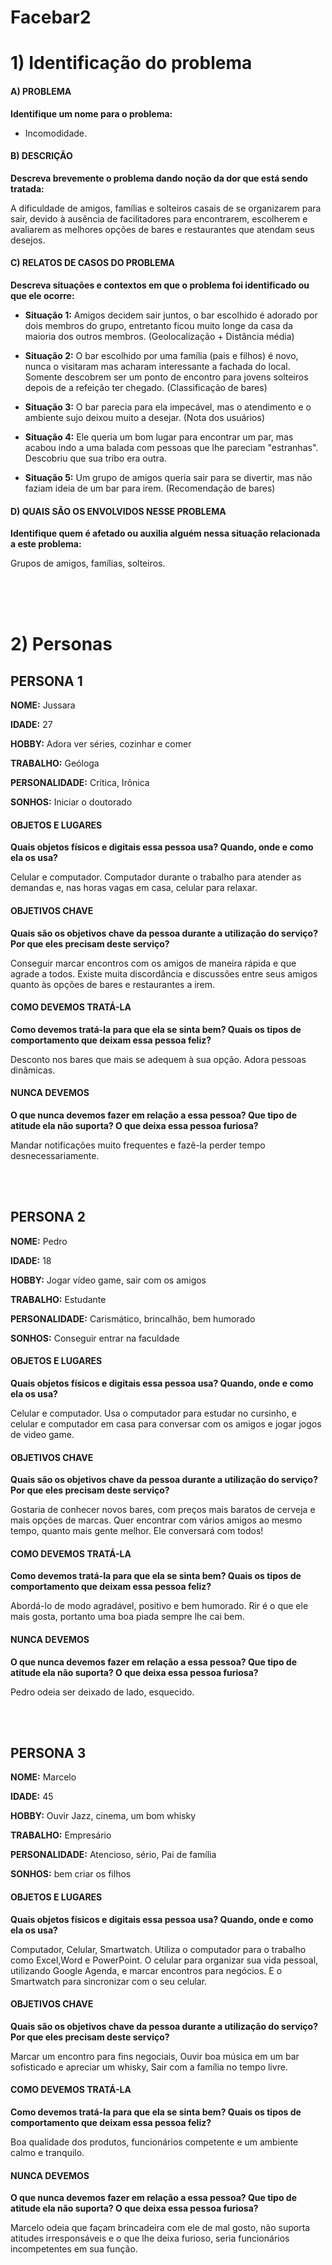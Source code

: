 # Facebar2

# 1) Identificação do problema

#### A) PROBLEMA
**Identifique um nome para o problema:**

- Incomodidade.

#### B) DESCRIÇÃO
**Descreva brevemente o problema dando noção da dor que está sendo tratada:**

A dificuldade de amigos, famílias e solteiros casais de se organizarem para sair, devido à ausência de facilitadores para encontrarem, escolherem e avaliarem as melhores opções de bares e restaurantes que atendam seus desejos.

#### C) RELATOS DE CASOS DO PROBLEMA
**Descreva situações e contextos em que o problema foi identificado ou que ele ocorre:**

+ **Situação 1:** Amigos decidem sair juntos, o bar escolhido é adorado por dois membros do grupo, entretanto ficou muito longe da casa da maioria dos outros membros. (Geolocalização + Distância média)

+ **Situação 2:** O bar escolhido por uma família (pais e filhos) é novo, nunca o visitaram mas acharam interessante a fachada do local. Somente descobrem ser um ponto de encontro para jovens solteiros depois de a refeição ter chegado. (Classificação de bares)

+ **Situação 3:** O bar parecia para ela impecável, mas o atendimento e o ambiente sujo deixou muito a desejar. (Nota dos usuários)

+ **Situação 4:** Ele queria um bom lugar para encontrar um par, mas acabou indo a uma balada com pessoas que lhe pareciam "estranhas". Descobriu que sua tribo era outra.

+ **Situação 5:** Um grupo de amigos queria sair para se divertir, mas não faziam ideia de um bar para irem. (Recomendação de bares)

#### D) QUAIS SÃO OS ENVOLVIDOS NESSE PROBLEMA
**Identifique quem é afetado ou auxilia alguém nessa situação relacionada a este problema:**

Grupos de amigos, famílias, solteiros.

<br><br><br>

# 2) Personas

## PERSONA 1

**NOME:** Jussara

**IDADE:** 27

**HOBBY:** Adora ver séries, cozinhar e comer

**TRABALHO:** Geóloga

**PERSONALIDADE:**  Crítica, Irônica

**SONHOS:** Iniciar o doutorado


#### OBJETOS E LUGARES
**Quais objetos físicos e digitais essa pessoa usa? Quando, onde e como ela os usa?**

Celular e computador. Computador durante o trabalho para atender as demandas e, nas horas vagas em casa, celular para relaxar.


#### OBJETIVOS CHAVE
**Quais são os objetivos chave da pessoa durante a utilização do serviço? Por que eles precisam deste serviço?**

Conseguir marcar encontros com os amigos de maneira rápida e que agrade a todos. Existe muita discordância e discussões entre seus amigos quanto às opções de bares e restaurantes a irem.

#### COMO DEVEMOS TRATÁ-LA
**Como devemos tratá-la para que ela se sinta bem? Quais os tipos de comportamento que deixam essa pessoa feliz?**

Desconto nos bares que mais se adequem à sua opção. Adora pessoas dinâmicas.

#### NUNCA DEVEMOS
**O que nunca devemos fazer em relação a essa pessoa? Que tipo de atitude ela não suporta? O que deixa essa pessoa furiosa?**

Mandar notificações muito frequentes e fazê-la perder tempo desnecessariamente.


<br><br>


## PERSONA 2

**NOME:** Pedro

**IDADE:** 18

**HOBBY:** Jogar vídeo game, sair com os amigos

**TRABALHO:** Estudante

**PERSONALIDADE:** Carismático, brincalhão, bem humorado

**SONHOS:** Conseguir entrar na faculdade



#### OBJETOS E LUGARES
**Quais objetos físicos e digitais essa pessoa usa? Quando, onde e como ela os usa?**

Celular e computador. Usa o computador para estudar no cursinho, e celular e computador em casa para conversar com os amigos e jogar jogos de video game.

#### OBJETIVOS CHAVE
**Quais são os objetivos chave da pessoa durante a utilização do serviço? Por que eles precisam deste serviço?**

Gostaria de conhecer novos bares, com preços mais baratos de cerveja e mais opções de marcas. Quer encontrar com vários amigos ao mesmo tempo, quanto mais gente melhor. Ele conversará com todos!

#### COMO DEVEMOS TRATÁ-LA
**Como devemos tratá-la para que ela se sinta bem? Quais os tipos de comportamento que deixam essa pessoa feliz?**

Abordá-lo de modo agradável, positivo e bem humorado. Rir é o que ele mais gosta, portanto uma boa piada sempre lhe cai bem.

#### NUNCA DEVEMOS
**O que nunca devemos fazer em relação a essa pessoa? Que tipo de atitude ela não suporta? O que deixa essa pessoa furiosa?**

Pedro odeia ser deixado de lado, esquecido.


<br><br>


## PERSONA 3

**NOME:** Marcelo

**IDADE:** 45

**HOBBY:** Ouvir Jazz, cinema, um bom whisky

**TRABALHO:** Empresário

**PERSONALIDADE:** Atencioso, sério, Pai de família

**SONHOS:** bem criar os filhos



#### OBJETOS E LUGARES
**Quais objetos físicos e digitais essa pessoa usa? Quando, onde e como ela os usa?**

Computador, Celular, Smartwatch. Utiliza o computador para o trabalho como Excel,Word e PowerPoint. O celular para organizar sua vida pessoal, utilizando Google Agenda, e marcar encontros para negócios. E o Smartwatch para sincronizar com o seu celular.

#### OBJETIVOS CHAVE
**Quais são os objetivos chave da pessoa durante a utilização do serviço? Por que eles precisam deste serviço?**

Marcar um encontro para fins negociais, Ouvir boa música em um bar sofisticado e apreciar um whisky, Sair com a família no tempo livre. 


#### COMO DEVEMOS TRATÁ-LA
**Como devemos tratá-la para que ela se sinta bem? Quais os tipos de comportamento que deixam essa pessoa feliz?**

Boa qualidade dos produtos, funcionários competente e um ambiente calmo e tranquilo.
 

#### NUNCA DEVEMOS
**O que nunca devemos fazer em relação a essa pessoa? Que tipo de atitude ela não suporta? O que deixa essa pessoa furiosa?**

Marcelo odeia que façam brincadeira com ele de mal gosto, não suporta atitudes irresponsáveis e o que lhe deixa furioso, seria funcionários incompetentes em sua função.
